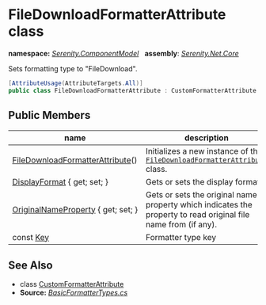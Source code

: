 # FileDownloadFormatterAttribute class
**namespace:** *[Serenity.ComponentModel](../README.md#serenity.componentmodel-namespace)*   **assembly**: *[Serenity.Net.Core](../README.md)*

Sets formatting type to "FileDownload".

```csharp
[AttributeUsage(AttributeTargets.All)]
public class FileDownloadFormatterAttribute : CustomFormatterAttribute
```

## Public Members

| name | description |
| --- | --- |
| [FileDownloadFormatterAttribute](FileDownloadFormatterAttribute/FileDownloadFormatterAttribute.md)() | Initializes a new instance of the [`FileDownloadFormatterAttribute`](FileDownloadFormatterAttribute.md) class. |
| [DisplayFormat](FileDownloadFormatterAttribute/DisplayFormat.md) { get; set; } | Gets or sets the display format. |
| [OriginalNameProperty](FileDownloadFormatterAttribute/OriginalNameProperty.md) { get; set; } | Gets or sets the original name property which indicates the property to read original file name from (if any). |
| const [Key](FileDownloadFormatterAttribute/Key.md) | Formatter type key |

## See Also

* class [CustomFormatterAttribute](CustomFormatterAttribute.md)
* **Source:** *[BasicFormatterTypes.cs](https://github.com/serenity-is/Serenity/blob/master/src/Serenity.Net.Core/ComponentModel/Columns/Formatting/BasicFormatterTypes.cs)*